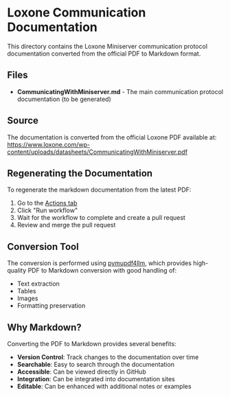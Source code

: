 # Loxone Communication Documentation

This directory contains the Loxone Miniserver communication protocol documentation converted from the official PDF to Markdown format.

## Files

- **CommunicatingWithMiniserver.md** - The main communication protocol documentation (to be generated)

## Source

The documentation is converted from the official Loxone PDF available at:
https://www.loxone.com/wp-content/uploads/datasheets/CommunicatingWithMiniserver.pdf

## Regenerating the Documentation

To regenerate the markdown documentation from the latest PDF:

1. Go to the [Actions tab](../../actions/workflows/convert-loxone-docs.yml)
2. Click "Run workflow"
3. Wait for the workflow to complete and create a pull request
4. Review and merge the pull request

## Conversion Tool

The conversion is performed using [pymupdf4llm](https://github.com/pymupdf/PyMuPDF-Utilities/tree/main/pymupdf4llm), which provides high-quality PDF to Markdown conversion with good handling of:
- Text extraction
- Tables
- Images
- Formatting preservation

## Why Markdown?

Converting the PDF to Markdown provides several benefits:
- **Version Control**: Track changes to the documentation over time
- **Searchable**: Easy to search through the documentation
- **Accessible**: Can be viewed directly in GitHub
- **Integration**: Can be integrated into documentation sites
- **Editable**: Can be enhanced with additional notes or examples
